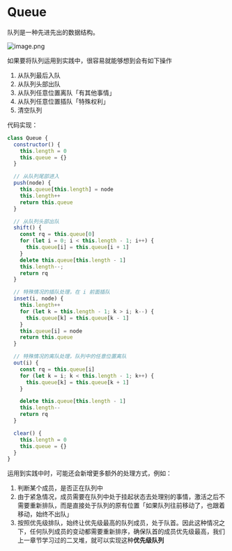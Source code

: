 # Queue

队列是一种先进先出的数据结构。

![image.png](https://images.xiaozhuanlan.com/photo/2020/1986c8ba10ac8ae356aba9b655570c34.png)

如果要将队列运用到实践中，很容易就能够想到会有如下操作

1. 从队列最后入队
2. 从队列头部出队
3. 从队列任意位置离队「有其他事情」
4. 从队列任意位置插队「特殊权利」
5. 清空队列

代码实现：

```js
class Queue {
  constructor() {
    this.length = 0
    this.queue = {}
  }

  // 从队列尾部进入
  push(node) {
    this.queue[this.length] = node
    this.length++
    return this.queue
  }

  // 从队列头部出队
  shift() {
    const rq = this.queue[0]
    for (let i = 0; i < this.length - 1; i++) {
      this.queue[i] = this.queue[i + 1]
    }
    delete this.queue[this.length - 1]
    this.length--;
    return rq
  }

  // 特殊情况的插队处理，在 i 前面插队
  inset(i, node) {
    this.length++
    for (let k = this.length - 1; k > i; k--) {
      this.queue[k] = this.queue[k - 1]
    }
    this.queue[i] = node
    return this.queue
  }

  // 特殊情况的离队处理，队列中的任意位置离队
  out(i) {
    const rq = this.queue[i]
    for (let k = i; k < this.length - 1; k++) {
      this.queue[k] = this.queue[k + 1]
    }

    delete this.queue[this.length - 1]
    this.length--
    return rq
  }

  clear() {
    this.length = 0
    this.queue = {}
  }
}
```

运用到实践中时，可能还会新增更多额外的处理方式，例如：

1. 判断某个成员，是否正在队列中
2. 由于紧急情况，成员需要在队列中处于挂起状态去处理别的事情，激活之后不需要重新排队，而是直接处于队列的原有位置「如果队列往前移动了，也跟着移动，始终不出队」
3. 按照优先级排队，始终让优先级最高的队列成员，处于队首。因此这种情况之下，任何队列成员的变动都需要重新排序，确保队首的成员优先级最高，我们上一章节学习过的二叉堆，就可以实现这种**优先级队列**
